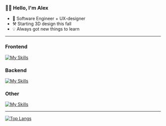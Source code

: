 ### 👋🏼 Hello, I'm Alex

- 📖 Software Engineer + UX-designer
- ⚒️ Starting 3D design this fall
- 💡 Always got new things to learn

---

### Frontend
[![My Skills](https://skillicons.dev/icons?i=js,html,css,sass,jest,cypress,bootstrap,tailwind,git,svelte,react,nextjs,ts&perline=4)](https://skillicons.dev)

### Backend
[![My Skills](https://skillicons.dev/icons?i=nodejs,express,mysql,mongodb,graphql,postgresql&perline=4)](https://skillicons.dev)

### Other
[![My Skills](https://skillicons.dev/icons?i=figma,ai,pr,ae,ps,postman,wordpress,webflow&perline=4)](https://skillicons.dev)

---

[![Top Langs](https://github-readme-stats.vercel.app/api/top-langs/?username=alexdalene&layout=compact&theme=transparent)](https://github.com/alexdalene/)
